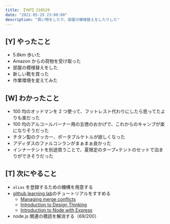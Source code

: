 ```yaml
---
title: 【YWT】210529
date: "2021-05-29 23:00:00"
description: "買い物をしたり、部屋の模様替えをしたりした"
---
```


## [Y] やったこと

- 5.6km 歩いた
- Amazon からの荷物を受け取った
- 部屋の模様替えをした
- 新しい靴を買った
- 作業環境を変えてみた

## [W] わかったこと

- 100 均のオッドマンを 2 つ使って、フットレスト代わりにしたら思ってたよりも楽だった
- 100 均のアルコールバーナー用の五徳のおかげで、これからのキャンプが楽になりそうだった
- チタン製のクッカー、ポータブルケトルが欲しくなった
- アディダスのファルコンランがまぁまぁ良かった
- インナーテントを別途買うことで、夏限定のタープ+テントのセットで泊まりができそうだった

## [T] 次にやること

- `alias` を登録するための機構を用意する
- [github learning lab](https://lab.github.com/githubtraining)のチュートリアルをすすめる
  - [Managing merge conflicts](https://lab.github.com/githubtraining/managing-merge-conflicts)
  - [Introduction to Design Thinking](https://lab.github.com/githubtraining/introduction-to-design-thinking)
  - [Introduction to Node with Express](https://lab.github.com/everydeveloper/introduction-to-node-with-express)
- node.js 関連の積読を解消する（69/200）

<!-- https://twitter.com/camomile_cafe/status/1398642615571030016?s=20 -->
